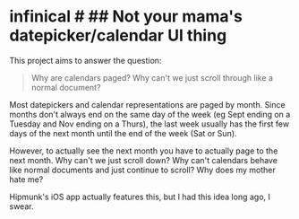 # infinical # ## Not your mama's datepicker/calendar UI thing ##

This project aims to answer the question:

> Why are calendars paged? Why can't we just scroll through like a normal
> document?

Most datepickers and calendar representations are paged by month. Since months
don't always end on the same day of the week (eg Sept ending on a Tuesday and
Nov ending on a Thurs), the last week usually has the first few days of the next
month until the end of the week (Sat or Sun).

However, to actually see the next month you have to actually page to the next
month.  Why can't we just scroll down? Why can't calendars behave like normal
documents and just continue to scroll? Why does my mother hate me?

Hipmunk's iOS app actually features this, but I had this idea long ago, I swear.

